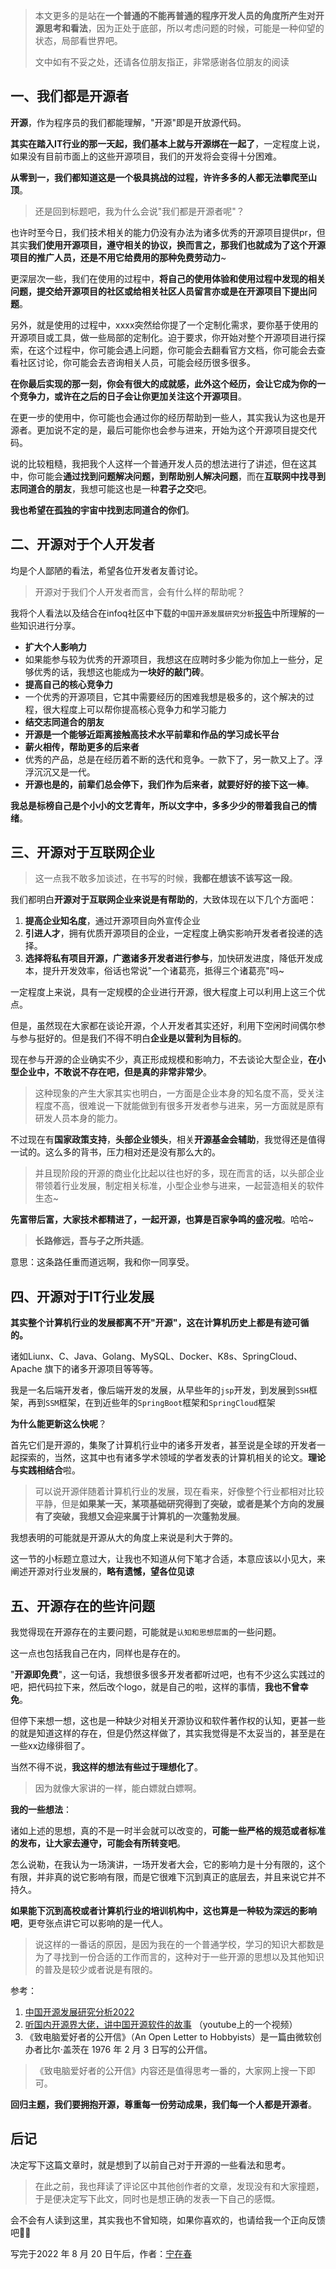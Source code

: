 > 本文更多的是站在**一个普通的不能再普通的程序开发人员的角度所产生对开源思考和看法**，因为正处于底部，所以考虑问题的时候，可能是一种仰望的状态，局部看世界吧。
>
> 文中如有不妥之处，还请各位朋友指正，非常感谢各位朋友的阅读

## 一、我们都是开源者



**开源**，作为程序员的我们都能理解，"开源"即是开放源代码。



**其实在踏入IT行业的那一天起，我们基本上就与开源绑在一起了**，一定程度上说，如果没有目前市面上的这些开源项目，我们的开发将会变得十分困难。



**从零到一，我们都知道这是一个极具挑战的过程，许许多多的人都无法攀爬至山顶**。



> 还是回到标题吧，我为什么会说"我们都是开源者呢"？



也许时至今日，我们技术相关的能力仍没有办法为诸多优秀的开源项目提供pr，但其实**我们使用开源项目，遵守相关的协议，换而言之，那我们也就成为了这个开源项目的推广人员，还是不用它给费用的那种免费劳动力**~



更深层次一些，我们在使用的过程中，**将自己的使用体验和使用过程中发现的相关问题，提交给开源项目的社区或给相关社区人员留言亦或是在开源项目下提出问题**。



另外，就是使用的过程中，xxxx突然给你提了一个定制化需求，要你基于使用的开源项目或工具，做一些局部的定制化。迫于要求，你开始对整个开源项目进行探索，在这个过程中，你可能会遇上问题，你可能会去翻看官方文档，你可能会去查看社区讨论，你可能会去咨询相关人员，可能会经历很多很多。



**在你最后实现的那一刻，你会有很大的成就感，此外这个经历，会让它成为你的一个竞争力，或许在之后的日子会让你更加关注这个开源项目**。



在更一步的使用中，你可能也会通过你的经历帮助到一些人，其实我认为这也是开源者。更加说不定的是，最后可能你也会参与进来，开始为这个开源项目提交代码。



说的比较粗糙，我把我个人这样一个普通开发人员的想法进行了讲述，但在这其中，你可能会**通过找到问题解决问题，到帮助别人解决问题**，而在**互联网中找寻到志同道合的朋友**，我想可能这也是一种**君子之交**吧。



**我也希望在孤独的宇宙中找到志同道合的你们**。

## 二、开源对于个人开发者

均是个人鄙陋的看法，希望各位开发者友善讨论。



> 开源对于我们个人开发者而言，会有什么样的帮助呢？



我将个人看法以及结合在infoq社区中下载的`中国开源发展研究分析`[报告](https://www.infoq.cn/minibook/DTAg4l8piWHrBGfU3der/?utm_source=infoq-xzsq&utm_medium=banner&utm_term=0808)中所理解的一些知识进行分享。



- **扩大个人影响力**
- 如果能参与较为优秀的开源项目，我想这在应聘时多少能为你加上一些分，足够优秀的话，我想这也能成为**一块好的敲门砖**。
- **提高自己的核心竞争力**
- 一个优秀的开源项目，它其中需要经历的困难我想是极多的，这个解决的过程，很大程度上可以帮你提高核心竞争力和学习能力
- **结交志同道合的朋友**
- **开源是⼀个能够近距离接触高技术水平前辈和作品的学习成⻓平台**
- **薪火相传，帮助更多的后来者**
- 优秀的产品，总是在经历着不断的迭代和竞争。一款下了，另一款又上了。浮浮沉沉又是一代。
- **开源也是的，前辈们总会停下，我们作为后来者，就要好好的接下这一棒**。



**我总是标榜自己是个小小的文艺青年，所以文字中，多多少少的带着我自己的情绪**。

## 三、开源对于互联网企业



> 这一点我不敢多加谈述，在书写的时候，**我都在想该不该写这一段**。

我们都明白**开源对于互联网企业来说是有帮助的**，大致体现在以下几个方面吧：

1. **提高企业知名度**，通过开源项目向外宣传企业
2. **引进人才**，拥有优质开源项目的企业，一定程度上确实影响开发者者投递的选择。
3. **选择将私有项目开源，广邀诸多开发者进行参与**，加快研发进度，降低开发成本，提升开发效率，俗话也常说"一个诸葛亮，抵得三个诸葛亮"吗~

一定程度上来说，具有一定规模的企业进行开源，很大程度上可以利用上这三个优点。

但是，虽然现在大家都在谈论开源，个人开发者其实还好，利用下空闲时间偶尔参与参与挺好的。但是我们不得不明白**企业是以营利为目标的**。

现在参与开源的企业确实不少，真正形成规模和影响力，不去谈论大型企业，**在小型企业中，不敢说不存在吧，但是真的非常非常少**。

> 这种现象的产生大家其实也明白，一方面是企业本身的知名度不高，受关注程度不高，很难说一下就能做到有很多开发者参与进来，另一方面就是原有研发人员本身的能力。

不过现在有**国家政策支持**，**头部企业领头**，相关**开源基金会辅助**，我觉得还是值得一试的。这么多的背书，压力相对还是没有那么大的。

> 并且现阶段的开源的商业化比起以往也好的多，现在而言的话，以头部企业带领着行业发展，制定相关标准，小型企业参与进来，一起营造相关的软件生态~

**先富带后富，大家技术都精进了，一起开源，也算是百家争鸣的盛况啦**。哈哈~

> **长路修远，吾与子之所共适**。

意思：这条路任重而道远啊，我和你一同享受。

## 四、开源对于IT行业发展



**其实整个计算机行业的发展都离不开"开源"，这在计算机历史上都是有迹可循的。**

诸如Liunx、C、Java、Golang、MySQL、Docker、K8s、SpringCloud、Apache 旗下的诸多开源项目等等等。

我是一名后端开发者，像后端开发的发展，从早些年的`jsp`开发，到发展到`SSH`框架，再到`SSM`框架，在到近些年的`SpringBoot`框架和`SpringCloud`框架

**为什么能更新这么快呢**？

首先它们是开源的，集聚了计算机行业中的诸多开发者，甚至说是全球的开发者一起探索的，当然，这其中也有诸多学术领域的学者发表的计算机相关的论文。**理论与实践相结合**啦。

> 可以说开源伴随着计算机行业的发展，现在看来，好像整个行业都相对比较平静，但是**如果某一天，某项基础研究得到了突破，或者是某个方向的发展有了突破，我想又会迎来属于计算机的一次蓬勃发展**。

我想表明的可能就是开源从大的角度上来说是利大于弊的。

这一节的小标题立意过大，让我也不知道从何下笔才合适，本意应该以小见大，来阐述开源对行业发展的，**略有遗憾，望各位见谅**

## 五、开源存在的些许问题

我觉得现在开源存在的主要问题，可能就是`认知和思想层面`的一些问题。

这一点也包括我自己在内，同样也是存在的。

"**开源即免费**"，这一句话，我想很多很多开发者都听过吧，也有不少这么实践过的吧，把代码拉下来，然后改个logo，就是自己的啦，这样的事情，**我也不曾幸免**。

但停下来想一想，这也是一种缺少对相关开源协议和软件著作权的认知，更甚一些的就是知道这样的存在，但是仍然这样做了，其实我觉得是不太妥当的，甚至是在一些xx边缘徘徊了。

当然不得不说，**我这样的想法有些过于理想化了**。

> 因为就像大家讲的一样，能白嫖就白嫖啊。

**我的一些想法**：

诸如上述的思想，真的不是一时半会就可以改变的，**可能一些严格的规范或者标准的发布，让大家去遵守，可能会有所转变吧**。

怎么说勒，在我认为一场演讲，一场开发者大会，它的影响力是十分有限的，这个有限，并非真的说它影响有限，而是它很难下沉到真正的底层去，并且来说它并不持久。

**如果能下沉到高校或者计算机行业的培训机构中，这也算是一种较为深远的影响吧**，更夸张点讲它可以影响的是一代人。

> 说这样的一番话的原因，是因为我在的一个普通学校，学习的知识大都数是为了寻找到一份合适的工作而言的，这种对于一些开源的思想以及其他知识的普及是较少或者说是有限的。

参考：

1. [中国开源发展研究分析2022](https://www.infoq.cn/minibook/DTAg4l8piWHrBGfU3der/?utm_source=infoq-xzsq&utm_medium=banner&utm_term=0808)
2. [听国内开源界大佬，讲中国开源软件的故事](https://www.youtube.com/watch?v=MCBwEspyeZ4) （youtube上的一个视频）
3. 《致电脑爱好者的公开信》（An Open Letter to Hobbyists）是一篇由微软创办者比尔·盖茨在 1976 年 2 月 3 日写的公开信。

> 《致电脑爱好者的公开信》内容还是值得思考一番的，大家网上搜一下即可。

**回归主题，我们要拥抱开源，尊重每一份劳动成果，我们每一个人都是开源者**。

## 后记

决定写下这篇文章时，就是想到了以前自己对于开源的一些看法和思考。

> 在此之前，我也拜读了评论区中其他创作者的文章，发现没有和大家撞题，于是便决定写下此文，同时也是想正确的发表一下自己的感慨。

会不会有人读到这里，其实我也不曾知晓，如果你喜欢的，也请给我一个正向反馈吧👨‍🏫

写完于2022 年 8 月 20 日午后，作者：[宁在春](https://www.infoq.cn/profile/EBED00A3BC7BC6/publish)